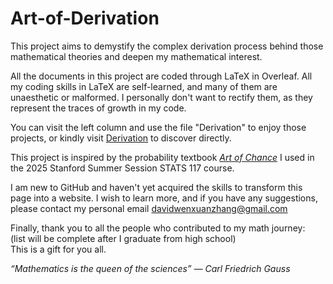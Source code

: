 # Art-of-Derivation

This project aims to demystify the complex derivation process behind those mathematical theories and deepen my mathematical interest. 

All the documents in this project are coded through LaTeX in Overleaf. All my coding skills in LaTeX are self-learned, and many of them are unaesthetic or malformed. I personally don't want to rectify them, as they represent the traces of growth in my code. 

You can visit the left column and use the file "Derivation" to enjoy those projects, or kindly visit [Derivation](https://github.com/davidwenxuanzhang/Art-of-Derivation/tree/main/Derivation) to discover directly. 

This project is inspired by the probability textbook [*Art of Chance*](https://dlsun.github.io/skis/) I used in the 2025 Stanford Summer Session STATS 117 course.

I am new to GitHub and haven't yet acquired the skills to transform this page into a website. I wish to learn more, and if you have any suggestions, please contact my personal email [davidwenxuanzhang@gmail.com](mailto:davidwenxuanzhang@gmail.com)

Finally, thank you to all the people who contributed to my math journey:\
(list will be complete after I graduate from high school)\
This is a gift for you all.

*“Mathematics is the queen of the sciences”
― Carl Friedrich Gauss*
